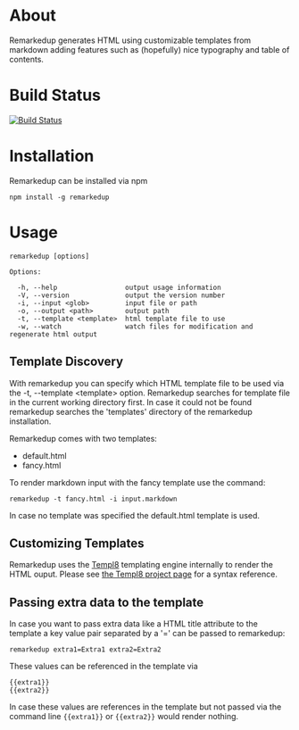 # About
Remarkedup generates HTML using customizable templates from markdown adding features such as (hopefully) nice typography and table of contents.

# Build Status
[![Build Status](https://secure.travis-ci.org/saintedlama/remarkedupjs.png?branch=master)](http://travis-ci.org/saintedlama/remarkedupjs)
 
# Installation
Remarkedup can be installed via npm

    npm install -g remarkedup

# Usage

    remarkedup [options]

    Options:

      -h, --help                 output usage information
      -V, --version              output the version number
      -i, --input <glob>         input file or path
      -o, --output <path>        output path
      -t, --template <template>  html template file to use
      -w, --watch                watch files for modification and regenerate html output

## Template Discovery
With remarkedup you can specify which HTML template file to be used via the -t, --template &lt;template&gt; option. Remarkedup searches for template file in the current working directory first. In case it could not be found remarkedup searches  the 'templates' directory of the remarkedup installation.

Remarkedup comes with two templates:

* default.html
* fancy.html

To render markdown input with the fancy template use the command:

    remarkedup -t fancy.html -i input.markdown

In case no template was specified the default.html template is used.

## Customizing Templates
Remarkedup uses the [Templ8](https://github.com/constantology/Templ8) templating engine internally to render the HTML ouput. Please see [the Templ8 project page](https://github.com/constantology/Templ8) for a syntax reference.

## Passing extra data to the template
In case you want to pass extra data like a HTML title attribute to the template a key value pair separated by a '=' can be passed to remarkedup:

    remarkedup extra1=Extra1 extra2=Extra2

These values can be referenced in the template via

    {{extra1}} 
    {{extra2}}

In case these values are references in the template but not passed via the command line `{{extra1}}` or `{{extra2}}` would render nothing.
